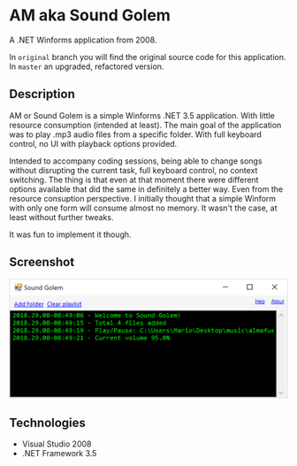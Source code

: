 # AM aka Sound Golem

A .NET Winforms application from 2008.

In `original` branch you will find the original source code for this application. In `master` an upgraded, refactored version.

## Description

AM or Sound Golem is a simple Winforms .NET 3.5 application. With little resource consumption (intended at least). The main goal of the application was to play .mp3 audio files from a specific folder. With full keyboard control, no UI with playback options provided.

Intended to accompany coding sessions, being able to change songs without disrupting the current task, full keyboard control, no context switching. The thing is that even at that moment there were different options available that did the same in definitely a better way. Even from the resource consuption perspective. I initially thought that a simple Winform with only one form will consume almost no memory. It wasn't the case, at least without further tweaks.

It was fun to implement it though.

## Screenshot

![screenshot](https://raw.githubusercontent.com/mamcer/am/master/doc/screenshot.png)

## Technologies

- Visual Studio 2008
- .NET Framework 3.5
